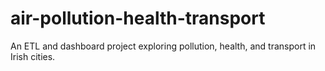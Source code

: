 # air-pollution-health-transport
An ETL and dashboard project exploring pollution, health, and transport in Irish cities.
